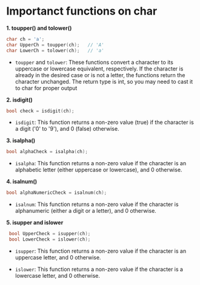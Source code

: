 # Importanct functions on char 

**1. toupper() and tolower()**
```cpp
char ch = 'a';
char UpperCh = toupper(ch);   // 'A'
char LowerCh = tolower(ch);   // 'a'
```
- `toupper` and `tolower`: These functions convert a character to its uppercase or lowercase equivalent, respectively. If the character is already in the desired case or is not a letter, the functions return the character unchanged. The return type is int, so you may need to cast it to char for proper output

**2. isdigit()**
```cpp
bool check = isdigit(ch);
```
- `isdigit`: This function returns a non-zero value (true) if the character is a digit ('0' to '9'), and 0 (false) otherwise.

**3. isalpha()**
```cpp
bool alphaCheck = isalpha(ch);
```
- `isalpha`: This function returns a non-zero value if the character is an alphabetic letter (either uppercase or lowercase), and 0 otherwise.

**4. isalnum()**
```cpp
bool alphaNumericCheck = isalnum(ch);
```
- `isalnum`: This function returns a non-zero value if the character is alphanumeric (either a digit or a letter), and 0 otherwise.


**5. isupper and islower**
```cpp
 bool UpperCheck = isupper(ch);
 bool LowerCheck = islower(ch);
```
- `isupper`: This function returns a non-zero value if the character is an uppercase letter, and 0 otherwise.

- `islower`: This function returns a non-zero value if the character is a lowercase letter, and 0 otherwise.
